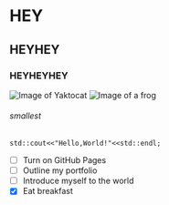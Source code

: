 # HEY
## HEYHEY
### HEYHEYHEY
![Image of Yaktocat](https://octodex.github.com/images/yaktocat.png)
![Image of a frog](https://www.pngmart.com/files/13/Amphibian-Frog-Download-PNG-Image.png)
###### smallest
```
std::cout<<"Hello,World!"<<std::endl;
```

- [ ] Turn on GitHub Pages
- [ ] Outline my portfolio
- [ ] Introduce myself to the world
- [X] Eat breakfast
